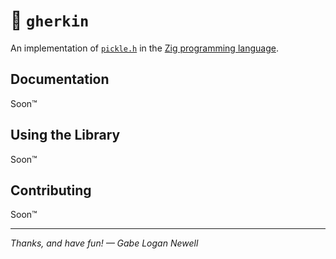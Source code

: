 # 🥒 `gherkin`

An implementation of [`pickle.h`][pickle.h] in the
[Zig programming language][zig].

## Documentation

Soon™

## Using the Library

Soon™

## Contributing

Soon™

---

*Thanks, and have fun! — Gabe Logan Newell*

[pickle.h]: https://chromium.googlesource.com/chromium/src/+/main/base/pickle.h
[zig]: https://ziglang.org/
